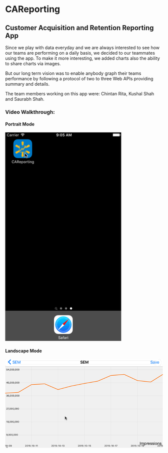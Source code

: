 # CAReporting
## Customer Acquisition and Retention Reporting App

Since we play with data everyday and we are always interested to see how our teams are performing on a daily basis, we decided to our teammates using the app.
To make it more interesting, we added charts also the ability to share charts via images.

But our long term vision was to enable anybody graph their teams performance by following a protocol of two to three Web APIs providing summary and details.

The team members working on this app were: Chintan Rita, Kushal Shah and Saurabh Shah.

### Video Walkthrough:

#### Portrait Mode
![Video Walkthrough -> Portrait Mode](carreporting.gif)

#### Landscape Mode
![Video Walkthrough -> Landscape Mode](carreporting-2.gif)
